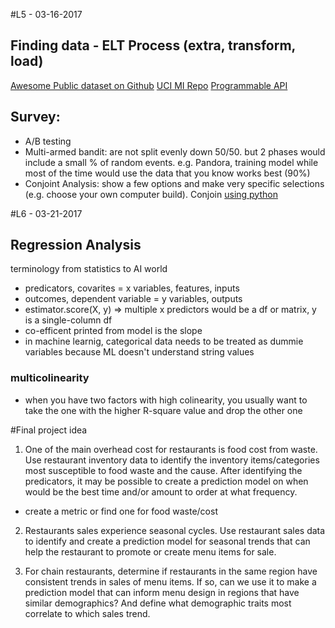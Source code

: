 #L5 - 03-16-2017

## Finding data - ELT Process (extra, transform, load)

[Awesome Public dataset on Github](https://github.com/caesar0301/awesome-public-datasets)
[UCI MI Repo](http://archive.ics.uci.edu/ml/)
[Programmable API](https://www.programmableweb.com/)

## Survey:
- A/B testing
- Multi-armed bandit: are not split evenly down 50/50. but 2 phases would include a small % of random events. e.g. Pandora, training model while most of the time would use the data that you know works best (90%)
- Conjoint Analysis: show a few options and make very specific selections (e.g. choose your own computer build). Conjoin [using python](https://github.com/Herka/Traditional-Conjoint-Analysis-with-Python/blob/master/Traditional%20Conjoint%20Analyse.ipynb)

#L6 - 03-21-2017

## Regression Analysis

terminology from statistics to AI world	
- predicators, covarites = x variables, features, inputs
- outcomes, dependent variable = y variables, outputs
- estimator.score(X, y) => multiple x predictors would be a df or matrix, y is a single-column df
- co-efficent printed from model is the slope
- in machine learnig, categorical data needs to be treated as dummie variables because ML doesn't understand string values

### multicolinearity
- when you have two factors with high colinearity, you usually want to take the one with the higher R-square value and drop the other one

#Final project idea

1. One of the main overhead cost for restaurants is food cost from waste. Use restaurant inventory data to identify the inventory items/categories most susceptible to food waste and the cause. After identifying the predicators, it may be possible to create a prediction model on when would be the best time and/or amount to order at what frequency.
- create a metric or find one for food waste/cost

2. Restaurants sales experience seasonal cycles. Use restaurant sales data to identify and create a prediction model for seasonal trends that can help the restaurant to promote or create menu items for sale.

3. For chain restaurants, determine if restaurants in the same region have consistent trends in sales of menu items. If so, can we use it to make a prediction model that can inform menu design in regions that have similar demographics? And define what demographic traits most correlate to which sales trend. 